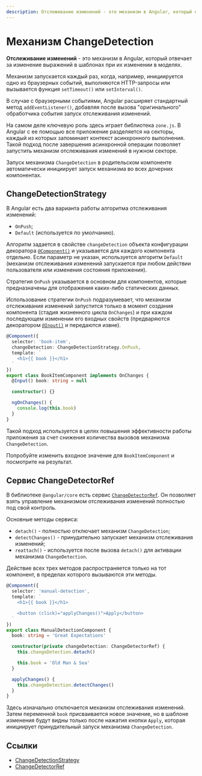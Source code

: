 ```yaml
---
description: Отслеживание изменений - это механизм в Angular, который отвечает за изменение выражений в шаблонах при их изменении в моделях
---
```


# Механизм ChangeDetection

**Отслеживание изменений** - это механизм в Angular, который отвечает за изменение выражений в шаблонах при их изменении в моделях.

Механизм запускается каждый раз, когда, например, инициируется одно из браузерных событий, выполняются HTTP-запросы или вызывается функция `setTimeout()` или `setInterval()`.

В случае с браузерными событиями, Angular расширяет стандартный метод `addEventListener()`, добавляя после вызова "оригинального" обработчика события запуск отслеживания изменений.

На самом деле ключевую роль здесь играет библиотека `zone.js`. В Angular с ее помощью все приложение разделяется на секторы, каждый из которых запоминает контекст асинхронного выполнения. Такой подход после завершения асинхронной операции позволяет запустить механизм отслеживания изменений в нужном секторе.

Запуск механизма `ChangeDetection` в родительском компоненте автоматически инициирует запуск механизма во всех дочерних компонентах.

## ChangeDetectionStrategy

В Angular есть два варианта работы алгоритма отслеживания изменений:

- `OnPush`;
- `Default` (используется по умолчанию).

Алгоритм задается в свойстве `changeDetection` объекта конфигурации декоратора [`@Component()`](https://angular.io/api/core/Component) и указывается для каждого компонента отдельно. Если параметр не указан, используется алгоритм `Default` (механизм отслеживания изменений запускается при любом действии пользователя или изменения состояния приложения).

Стратегия `OnPush` указывается в основном для компонентов, которые предназначены для отображения каких-либо статических данных.

Использование стратегии `OnPush` подразумевает, что механизм отслеживания изменений запустится только в момент создания компонента (стадия жизненного цикла `OnChanges`) и при каждом последующем изменении его входных свойств (предваряются декоратором [`@Input()`](https://angular.io/api/core/Input) и передаются извне).

```ts
@Component({
  selector: 'book-item',
  changeDetection: ChangeDetectionStrategy.OnPush,
  template: `
    <h1>{{ book }}</h1>
  `
})
export class BookItemComponent implements OnChanges {
  @Input() book: string = null

  constructor() {}

  ngOnChanges() {
    console.log(this.book)
  }
}
```

Такой подход используется в целях повышения эффективности работы приложения за счет снижения количества вызовов механизма `ChangeDetection`.

Попробуйте изменить входное значение для `BookItemComponent` и посмотрите на результат.

## Сервис ChangeDetectorRef

В библиотеке `@angular/core` есть сервис [`ChangeDetectorRef`](https://angular.io/api/core/ChangeDetectorRef). Он позволяет взять управление механизмом отслеживания изменений полностью под свой контроль.

Основные методы сервиса:

- `detach()` - полностью отключает механизм `ChangeDetection`;
- `detectChanges()` - принудительно запускает механизм отслеживания изменений;
- `reattach()` - используется после вызова `detach()` для активации механизма `ChangeDetection`.

Действие всех трех методов распространяется только на тот компонент, в пределах которого вызываются эти методы.

```ts
@Component({
  selector: 'manual-detection',
  template: `
    <h1>{{ book }}</h1>

    <button (click)="applyChanges()">Apply</button>
  `
})
export class ManualDetectionComponent {
  book: string = 'Great Expectations'

  constructor(private changeDetection: ChangeDetectorRef) {
    this.changeDetection.detach()

    this.book = 'Old Man & Sea'
  }

  applyChanges() {
    this.changeDetection.detectChanges()
  }
}
```

Здесь изначально отключается механизм отслеживания изменений. Затем переменной `book` присваивается новое значение, но в шаблоне изменения будут видны только после нажатия кнопки `Apply`, которая инициирует принудительный запуск механизма `ChangeDetection`.

## Ссылки

- [ChangeDetectionStrategy](https://angular.io/api/core/ChangeDetectionStrategy)
- [ChangeDetectorRef](https://angular.io/api/core/ChangeDetectorRef)
